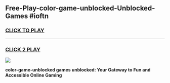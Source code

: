 
## Free-Play-color-game-unblocked-Unblocked-Games #ioftn
<h3>
<a href="https://news.freeplayer.one?title=color-game-unblocked&ref=8M">CLICK TO PLAY</a></h3>
<hr>

<h3>
<a href="https://news.freeplayer.one?title=color-game-unblocked&ref=8M">CLICK 2 PLAY</a>
  
</h3>

<a href="https://news.freeplayer.one?title=color-game-unblocked&ref=8M"><img src="https://clearcache.store/games.png"></a>


**color-game-unblocked games unblocked: Your Gateway to Fun and Accessible Online Gaming**

